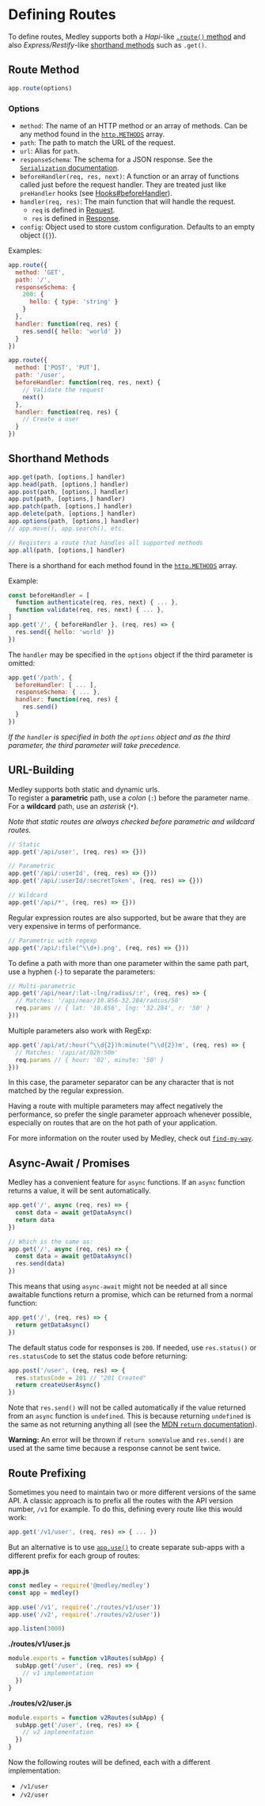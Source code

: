 # Defining Routes

To define routes, Medley supports both a *Hapi*-like [`.route()` method](#route-method) and
also *Express/Restify*-like [shorthand methods](#shorthand-methods) such as `.get()`.

## Route Method

```js
app.route(options)
```

### Options

+ `method`: The name of an HTTP method or an array of methods. Can be any method found in the [`http.METHODS`](https://nodejs.org/api/http.html#http_http_methods) array.
+ `path`: The path to match the URL of the request.
+ `url`: Alias for `path`.
+ `responseSchema`: The schema for a JSON response. See the [`Serialization` documentation](Serialization.md).
+ `beforeHandler(req, res, next)`: A function or an array of functions called just before the request handler. They are treated just like `preHandler` hooks (see [Hooks#beforeHandler](Hooks.md#beforehandler)).
+ `handler(req, res)`: The main function that will handle the request.
  + `req` is defined in [Request](Request.md).
  + `res` is defined in [Response](Response.md).
+ `config`: Object used to store custom configuration. Defaults to an empty object (`{}`).

Examples:

```js
app.route({
  method: 'GET',
  path: '/',
  responseSchema: {
    200: {
      hello: { type: 'string' }
    }
  },
  handler: function(req, res) {
    res.send({ hello: 'world' })
  }
})

app.route({
  method: ['POST', 'PUT'],
  path: '/user',
  beforeHandler: function(req, res, next) {
    // Validate the request
    next()  
  },
  handler: function(req, res) {
    // Create a user
  }  
})
```

## Shorthand Methods

```js
app.get(path, [options,] handler)
app.head(path, [options,] handler)
app.post(path, [options,] handler)
app.put(path, [options,] handler)
app.patch(path, [options,] handler)
app.delete(path, [options,] handler)
app.options(path, [options,] handler)
// app.move(), app.search(), etc.

// Registers a route that handles all supported methods
app.all(path, [options,] handler)
```

There is a shorthand for each method found in the
[`http.METHODS`](https://nodejs.org/api/http.html#http_http_methods) array.

Example:

```js
const beforeHandler = [
  function authenticate(req, res, next) { ... },
  function validate(req, res, next) { ... },
]
app.get('/', { beforeHandler }, (req, res) => {
  res.send({ hello: 'world' })
})
```

The `handler` may be specified in the `options` object if the third parameter is omitted:

```js
app.get('/path', {
  beforeHandler: [ ... ],
  responseSchema: { ... },
  handler: function(req, res) {
    res.send()
  }
})
```

*If the `handler` is specified in both the `options` object and as the
third parameter, the third parameter will take precedence.*

## URL-Building

Medley supports both static and dynamic urls.<br>
To register a **parametric** path, use a *colon* (`:`) before the parameter
name. For a **wildcard** path, use an *asterisk* (`*`).

*Note that static routes are always checked before parametric and wildcard routes.*

```js
// Static
app.get('/api/user', (req, res) => {}))

// Parametric
app.get('/api/:userId', (req, res) => {}))
app.get('/api/:userId/:secretToken', (req, res) => {}))

// Wildcard
app.get('/api/*', (req, res) => {}))
```

Regular expression routes are also supported, but be aware that they are very
expensive in terms of performance.

```js
// Parametric with regexp
app.get('/api/:file(^\\d+).png', (req, res) => {}))
```

To define a path with more than one parameter within the same path part,
use a hyphen (`-`) to separate the parameters:

```js
// Multi-parametric
app.get('/api/near/:lat-:lng/radius/:r', (req, res) => {
  // Matches: '/api/near/10.856-32.284/radius/50'
  req.params // { lat: '10.856', lng: '32.284', r: '50' }
}))

```

Multiple parameters also work with RegExp:

```js
app.get('/api/at/:hour(^\\d{2})h:minute(^\\d{2})m', (req, res) => {
  // Matches: '/api/at/02h:50m'
  req.params // { hour: '02', minute: '50' }
}))
```

In this case, the parameter separator can be any character that is not
matched by the regular expression.

Having a route with multiple parameters may affect negatively the performance,
so prefer the single parameter approach whenever possible, especially on routes
that are on the hot path of your application.

For more information on the router used by Medley, check out
[`find-my-way`](https://github.com/delvedor/find-my-way).

<a id="async-await"></a>
## Async-Await / Promises

Medley has a convenient feature for `async` functions. If an `async` function returns a value,
it will be sent automatically.

```js
app.get('/', async (req, res) => {
  const data = await getDataAsync()
  return data
})

// Which is the same as:
app.get('/', async (req, res) => {
  const data = await getDataAsync()
  res.send(data)
})
```

This means that using `async-await` might not be needed at all since awaitable
functions return a promise, which can be returned from a normal function:

```js
app.get('/', (req, res) => {
  return getDataAsync()
})
```

The default status code for responses is `200`. If needed, use `res.status()`
or `res.statusCode` to set the status code before returning:

```js
app.post('/user', (req, res) => {
  res.statusCode = 201 // "201 Created"
  return createUserAsync()
})
```

Note that `res.send()` will not be called automatically if the value returned from an `async`
function is `undefined`. This is because returning `undefined` is the same as not returning
anything all (see the [MDN `return` documentation](https://developer.mozilla.org/en-US/docs/Web/JavaScript/Reference/Statements/return#wikiArticle)).

**Warning:** An error will be thrown if `return someValue` and `res.send()`
are used at the same time because a response cannot be sent twice.

## Route Prefixing

Sometimes you need to maintain two or more different versions of the same API.
A classic approach is to prefix all the routes with the API version number,
`/v1` for example. To do this, defining every route like this would work:

```js
app.get('/v1/user', (req, res) => { ... })
```

But an alternative is to use [`app.use()`](App.md#use) to create separate
sub-apps with a different prefix for each group of routes:

**app.js**
```js
const medley = require('@medley/medley')
const app = medley()

app.use('/v1', require('./routes/v1/user'))
app.use('/v2', require('./routes/v2/user'))

app.listen(3000)
```

**./routes/v1/user.js**
```js
module.exports = function v1Routes(subApp) {
  subApp.get('/user', (req, res) => {
    // v1 implementation  
  })
}
```

**./routes/v2/user.js**
```js
module.exports = function v2Routes(subApp) {
  subApp.get('/user', (req, res) => {
    // v2 implementation  
  })
}
```

Now the following routes will be defined, each with a different implementation:

+ `/v1/user`
+ `/v2/user`
